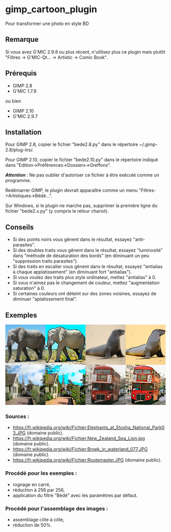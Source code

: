 # gimp_cartoon_plugin
Pour transformer une photo en style BD

## Remarque
Si vous avez G'MIC 2.9.8 ou plus récent, n'utilisez plus ce plugin mais plutôt "Filtres -> G'MIC-Qt... -> Artistic -> Comic Book".

## Prérequis
- GIMP 2.8
- G'MIC 1.7.9

ou bien
- GIMP 2.10
- G'MIC 2.9.7

## Installation
Pour GIMP 2.8, copier le fichier "bede2.8.py" dans le répertoire ~/.gimp-2.8/plug-ins/.

Pour GIMP 2.10, copier le fichier "bede2.10.py" dans le répertoire indiqué dans "Edition->Préférences->Dossiers->Greffons".

***Attention*** : Ne pas oublier d'autoriser ce fichier à être exécuté comme un programme.

Redémarrer GIMP, le plugin devrait apparaître comme un menu "Filtres->Artistiques->Bédé...".

Sur Windows, si le plugin ne marche pas, supprimer la première ligne du fichier "bede2.x.py" (y compris le retour chariot).

## Conseils
- Si des points noirs vous gênent dans le résultat, essayez "anti-parasites".
- Si des doubles traits vous gênent dans le résultat, essayez "luminosité" dans "méthode de désaturation des bords" (en diminuant un peu "suppression traits parasites").
- Si des traits en escalier vous gênent dans le résultat, essayez "antialias à chaque applatissement" (en diminuant fort "antialias").
- Si vous voulez des traits plus style ordinateur, mettez "antialias" à 0.
- Si vous n'aimez pas le changement de couleur, mettez "augmentation saturation" à 0.
- Si certaines couleurs ont déteint sur des zones voisines, essayez de diminuer "aplatissement final".

## Exemples
![Exemples](https://raw.githubusercontent.com/cl4cnam/gimp_cartoon_plugin/main/exemples/ExemplesBede2.png)

### Sources :
- https://fr.wikipedia.org/wiki/Fichier:Elephants_at_Etosha_National_Park03.JPG (domaine public).
- https://fr.wikipedia.org/wiki/Fichier:New_Zealand_Sea_Lion.jpg (domaine public).
- https://fr.wikipedia.org/wiki/Fichier:Broek_in_waterland_077.JPG (domaine public).
- https://fr.wikipedia.org/wiki/Fichier:Routemaster.JPG (domaine public).

### Procédé pour les exemples :
- rognage en carré,
- réduction à 256 par 256,
- application du filtre "Bédé" avec les paramètres par défaut.

### Procédé pour l'assemblage des images :
- assemblage côte à côte,
- réduction de 50%.
